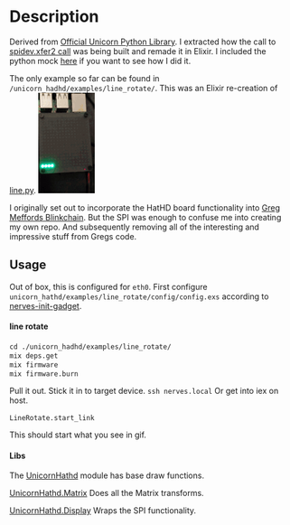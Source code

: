 # Description
Derived from [Official Unicorn Python Library](https://github.com/pimoroni/unicorn-hat-hd).
I extracted how the call to [spidev.xfer2 call](https://github.com/pimoroni/unicorn-hat-hd/blob/586c295077950583b8a1d84141e87f30334b236d/library/unicornhathd/__init__.py#L279) was being built and remade it in Elixir. I included the python mock [here](/py_sandbox) if you want to see how I did it.


The only example so far can be found in `/unicorn_hadhd/examples/line_rotate/`. This was an Elixir re-creation of [line.py](https://github.com/pimoroni/unicorn-hat-hd/blob/master/examples/line.py).
![line_rotate](resources/line_rotate_100.gif)

I originally set out to incorporate the HatHD board functionality into [Greg Meffords Blinkchain](https://github.com/GregMefford/blinkchain). But the SPI was enough to confuse me into creating my own repo. And subsequently removing all of the interesting and impressive stuff from Gregs code.

## Usage

Out of box, this is configured for `eth0`. First configure `unicorn_hathd/examples/line_rotate/config/config.exs` according to [nerves-init-gadget](https://github.com/nerves-project/nerves_init_gadget).

#### line rotate
```
cd ./unicorn_hadhd/examples/line_rotate/
mix deps.get
mix firmware
mix firmware.burn
```

Pull it out. Stick it in to target device.
`ssh nerves.local` Or get into iex on host.

```
LineRotate.start_link
```
This should start what you see in gif.

#### Libs

The [UnicornHathd](unicorn_hathd/lib/unicorn_hathd.ex) module has base draw functions.

[UnicornHathd.Matrix](unicorn_hathd/lib/unicorn_hathd/matrix.ex) Does all the Matrix transforms.

[UnicornHathd.Display](unicorn_hathd/lib/unicorn_hathd/display.ex) Wraps the SPI functionality.